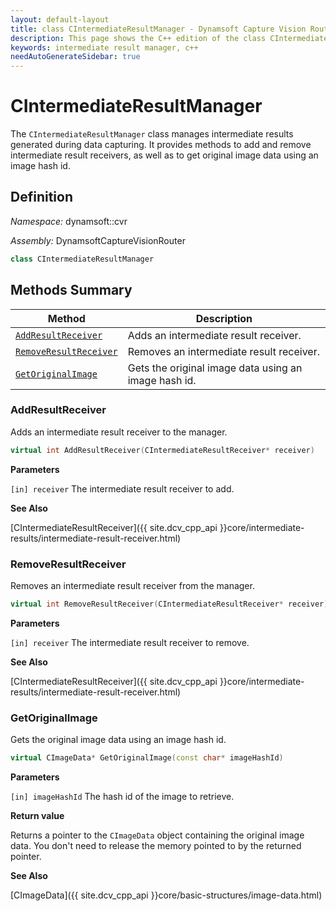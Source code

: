 ```yaml
---
layout: default-layout
title: class CIntermediateResultManager - Dynamsoft Capture Vision Router C++ Edition API Reference
description: This page shows the C++ edition of the class CIntermediateResultManager in Dynamsoft Capture Vision Router Module.
keywords: intermediate result manager, c++
needAutoGenerateSidebar: true
---
```


# CIntermediateResultManager

The `CIntermediateResultManager` class manages intermediate results generated during data capturing. It provides methods to add and remove intermediate result receivers, as well as to get original image data using an image hash id.

## Definition

*Namespace:* dynamsoft::cvr

*Assembly:* DynamsoftCaptureVisionRouter

```cpp
class CIntermediateResultManager 
```

## Methods Summary

| Method | Description |
|--------|-------------|
| [`AddResultReceiver`](#addresultreceiver) | Adds an intermediate result receiver.|
| [`RemoveResultReceiver`](#removeresultreceiver) | Removes an intermediate result receiver. |
| [`GetOriginalImage`](#getoriginalimage) | Gets the original image data using an image hash id. |

### AddResultReceiver

Adds an intermediate result receiver to the manager.

```cpp
virtual int AddResultReceiver(CIntermediateResultReceiver* receiver)
```

**Parameters**

`[in] receiver` The intermediate result receiver to add.

**See Also**

[CIntermediateResultReceiver]({{ site.dcv_cpp_api }}core/intermediate-results/intermediate-result-receiver.html)

### RemoveResultReceiver

Removes an intermediate result receiver from the manager.

```cpp
virtual int RemoveResultReceiver(CIntermediateResultReceiver* receiver)
```

**Parameters**

`[in] receiver` The intermediate result receiver to remove.

**See Also**

[CIntermediateResultReceiver]({{ site.dcv_cpp_api }}core/intermediate-results/intermediate-result-receiver.html)

### GetOriginalImage

Gets the original image data using an image hash id.

```cpp
virtual CImageData* GetOriginalImage(const char* imageHashId)
```

**Parameters**

`[in] imageHashId` The hash id of the image to retrieve.

**Return value**

Returns a pointer to the `CImageData` object containing the original image data. You don't need to release the memory pointed to by the returned pointer.

**See Also**

[CImageData]({{ site.dcv_cpp_api }}core/basic-structures/image-data.html)
